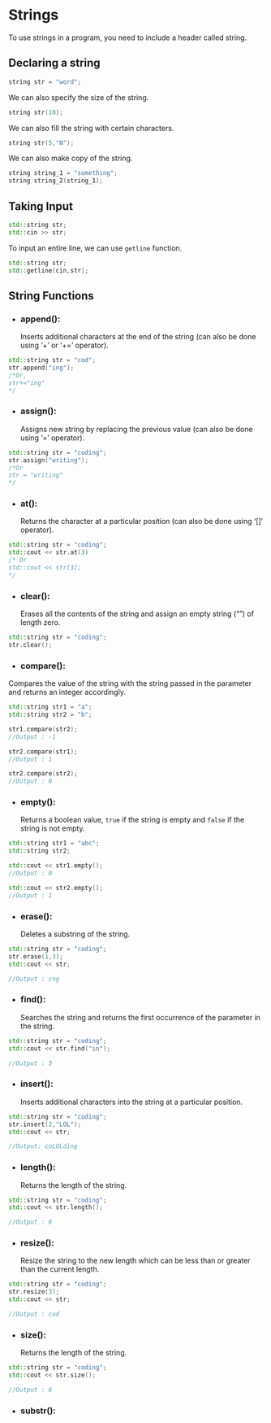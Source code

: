 # Strings

To use strings in a program, you need to include a header called string.
## Declaring a string
```cpp
string str = "word";
```

We can also specify the size of the string.

```cpp
string str(10);
```

We can also fill the string with certain characters.

```cpp
string str(5,"N");
```

We can also make copy of the string.

```cpp
string string_1 = "something";
string string_2(string_1);
```

## Taking Input

```cpp
std::string str;
std::cin >> str;
```

To input an entire line, we can use `getline` function.

```cpp
std::string str;
std::getline(cin,str);
```

## String Functions

- ### append(): 
	Inserts additional characters at the end of the string (can also be done using ‘+’ or ‘+=’ operator).
	
```cpp
std::string str = "cod";
str.append("ing");
/*Or, 
str+="ing"
*/
```

- ### assign(): 

	Assigns new string by replacing the previous value (can also be done using ‘=’ operator).
	
```cpp
std::string str = "coding";
str.assign("writing");
/*Or
str = "writing"
*/
```

- ### at():

	Returns the character at a particular position (can also be done using ‘[]’ operator).
	
```cpp
std::string str = "coding";
std::cout << str.at(3)
/* Or
std::cout << str[3];
*/
```

- ### clear(): 

	Erases all the contents of the string and assign an empty string (“”) of length zero.
	
```cpp
std::string str = "coding";
str.clear();
```

- ### compare(): 

Compares the value of the string with the string passed in the parameter and returns an integer accordingly.

```cpp
std::string str1 = "a";
std::string str2 = "b";

str1.compare(str2);
//Output : -1

str2.compare(str1);
//Output : 1

str2.compare(str2);
//Output : 0
```

- ### empty():

	Returns a boolean value, `true` if the string is empty and `false` if the string is not empty.
	
```cpp
std::string str1 = "abc";
std::string str2;

std::cout << str1.empty();
//Output : 0

std::cout << str2.empty();
//Output : 1
```
- ### erase():
	Deletes a substring of the string.

```cpp
std::string str = "coding";
str.erase(1,3);
std::cout << str;

//Output : cng
```

- ### find():
	Searches the string and returns the first occurrence of the parameter in the string.
	
```cpp
std::string str = "coding";
std::cout << str.find("in");

//Output : 3
```

- ### insert():

	Inserts additional characters into the string at a particular position.
	
```cpp
std::string str = "coding";
str.insert(2,"LOL");
std::cout << str;

//Output: coLOLding
```

- ### length():

	Returns the length of the string.
	
```cpp
std::string str = "coding";
std::cout << str.length();

//Output : 6
```

- ### resize():

	Resize the string to the new length which can be less than or greater than the current length.
	
```cpp
std::string str = "coding";
str.resize(3);
std::cout << str;

//Output : cod
```

- ### size():

	Returns the length of the string.
	
```cpp
std::string str = "coding";
std::cout << str.size();

//Output : 6
```

- ### substr():

